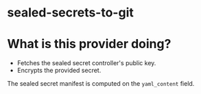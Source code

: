 # sealed-secrets-to-git

# What is this provider doing?

* Fetches the sealed secret controller's public key.
* Encrypts the provided secret.

The sealed secret manifest is computed on the `yaml_content` field.
